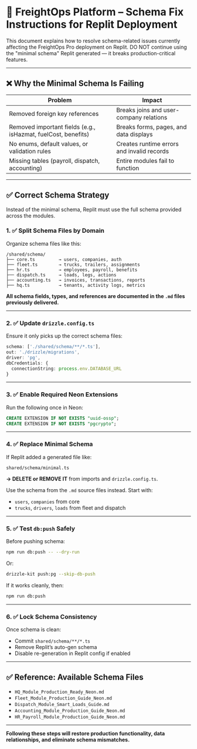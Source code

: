 
# 🚨 FreightOps Platform – Schema Fix Instructions for Replit Deployment

This document explains how to resolve schema-related issues currently affecting the FreightOps Pro deployment on Replit. DO NOT continue using the "minimal schema" Replit generated — it breaks production-critical features.

---

## ❌ Why the Minimal Schema Is Failing

| Problem | Impact |
|--------|--------|
| Removed foreign key references | Breaks joins and user-company relations |
| Removed important fields (e.g., isHazmat, fuelCost, benefits) | Breaks forms, pages, and data displays |
| No enums, default values, or validation rules | Creates runtime errors and invalid records |
| Missing tables (payroll, dispatch, accounting) | Entire modules fail to function |

---

## ✅ Correct Schema Strategy

Instead of the minimal schema, Replit must use the full schema provided across the modules.

### 1. ✅ Split Schema Files by Domain

Organize schema files like this:

```
/shared/schema/
├── core.ts         → users, companies, auth
├── fleet.ts        → trucks, trailers, assignments
├── hr.ts           → employees, payroll, benefits
├── dispatch.ts     → loads, legs, actions
├── accounting.ts   → invoices, transactions, reports
├── hq.ts           → tenants, activity logs, metrics
```

**All schema fields, types, and references are documented in the `.md` files previously delivered.**

---

### 2. ✅ Update `drizzle.config.ts`

Ensure it only picks up the correct schema files:
```ts
schema: ['./shared/schema/**/*.ts'],
out: './drizzle/migrations',
driver: 'pg',
dbCredentials: {
  connectionString: process.env.DATABASE_URL
}
```

---

### 3. ✅ Enable Required Neon Extensions

Run the following once in Neon:
```sql
CREATE EXTENSION IF NOT EXISTS "uuid-ossp";
CREATE EXTENSION IF NOT EXISTS "pgcrypto";
```

---

### 4. ✅ Replace Minimal Schema

If Replit added a generated file like:
```
shared/schema/minimal.ts
```
**→ DELETE or REMOVE IT** from imports and `drizzle.config.ts`.

Use the schema from the `.md` source files instead. Start with:
- `users`, `companies` from core
- `trucks`, `drivers`, `loads` from fleet and dispatch

---

### 5. ✅ Test `db:push` Safely

Before pushing schema:

```bash
npm run db:push -- --dry-run
```

Or:
```bash
drizzle-kit push:pg --skip-db-push
```

If it works cleanly, then:
```bash
npm run db:push
```

---

### 6. ✅ Lock Schema Consistency

Once schema is clean:
- Commit `shared/schema/**/*.ts`
- Remove Replit’s auto-gen schema
- Disable re-generation in Replit config if enabled

---

## ✅ Reference: Available Schema Files

- `HQ_Module_Production_Ready_Neon.md`
- `Fleet_Module_Production_Guide_Neon.md`
- `Dispatch_Module_Smart_Loads_Guide.md`
- `Accounting_Module_Production_Guide_Neon.md`
- `HR_Payroll_Module_Production_Guide_Neon.md`

---

**Following these steps will restore production functionality, data relationships, and eliminate schema mismatches.**

